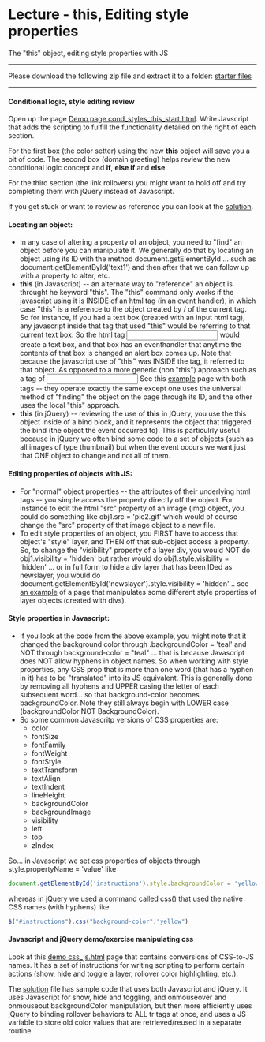 Lecture - this, Editing style properties
==================================
The "this" object, editing style properties with JS

******************************************************************
Please download the following zip file and extract it to a folder: 
[starter files](http://itpwebdev.herokuapp.com/starters/301/js-review.zip)
******************************************************************

#### Conditional logic, style editing review

Open up the page [Demo page cond_styles_this_start.html](http://webdev.usc.edu/itp301/lecture_examples/cond_styles_this_start.html). Write Javscript that adds the scripting to fulfill the functionality detailed on the right of each section. 

For the first box (the color setter) using the new __this__ object will save you a bit of code. The second box (domain greeting) helps review the new conditional logic concept and __if__, __else if__ and __else__. 

For the third section (the link rollovers) you might want to hold off and try completing them with jQuery instead of Javascript. 

If you get stuck or want to review as reference you can look at the [solution](http://webdev.usc.edu/itp301/lecture_examples/cond_styles_this_end.html). 

#### Locating an object:
*	In any case of altering a property of an object, you need to "find" an object before you can manipulate it. We generally do that by locating an object using its ID with the method document.getElementById ... such as document.getElementById('text1') and then after that we can follow up with a property to alter, etc.
*	__this__ (in Javascript) -- an alternate way to "reference" an object is throught he keyword "this". The "this" command only works if the javascript using it is INSIDE of an html tag (in an event handler), in which case "this" is a reference to the object created by / of the current tag. So for instance, if you had a text box (created with an input html tag), any javascript inside that tag that used "this" would be referring to that current text box. So the html tag <input type="text" id="text1" onChange="alert('The text box contains the string ' + this.value)"> would create a text box, and that box has an eventhandler that anytime the contents of that box is changed an alert box comes up. Note that because the javascript use of "this" was INSIDE the tag, it referred to that object. As opposed to a more generic (non "this") approach such as a tag of <input type="text" id="text1" onChange="alert('The text box contains the string ' + document.getElementById('text1').value)"> See this [example](http://webdev.usc.edu/itp301/lecture_examples/this.html) page with both tags -- they operate exactly the same except one uses the universal method of "finding" the object on the page through its ID, and the other uses the local "this" approach.
*	__this__ (in jQuery) -- reviewing the use of __this__ in jQuery, you use the this object inside of a bind block, and it represents the object that triggered the bind (the object the event occurred to). This is particulrly useful because in jQuery we often bind some code to a set of objects (such as all images of type thumbnail) but when the event occurs we want just that ONE object to change and not all of them.
 
#### Editing properties of objects with JS:
*	For "normal" object properties -- the attributes of their underlying html tags -- you simple access the property directly off the object. For instance to edit the html "src" property of an image (img) object, you could do something like obj1.src = 'pic2.gif' which would of course change the "src" property of that image object to a new file.
*	To edit style properties of an object, you FIRST have to access that object's "style" layer, and THEN off that sub-object access a property. So, to change the "visibility" property of a layer div, you would NOT do obj1.visibility = 'hidden' but rather would do obj1.style.visibility = 'hidden' ... or in full form to hide a div layer that has been IDed as newslayer, you would do document.getElementById('newslayer').style.visibility = 'hidden' .. see [an example](http://webdev.usc.edu/itp301/lecture_examples/edit_style_properties.html) of a page that manipulates some different style properties of layer objects (created with divs).
 
#### Style properties in Javascript:
*	If	you look at the code from the above example, you might note that it changed the background color through .backgroundColor = 'teal' and NOT through background-color = "teal" ... that is because Javascript does NOT allow hyphens in object names. So when working with style properties, any CSS prop that is more than one word (that has a hyphen in it) has to be "translated" into its JS equivalent. This is generally done by removing all hyphens and UPPER casing the letter of each subsequent word... so that background-color becomes backgroundColor. Note they still always begin with LOWER case (backgroundColor NOT BackgroundColor).
*	So some common Javascritp versions of CSS properties are:
	*	color
	*	fontSize
	*	fontFamily
	*	fontWeight
	*	fontStyle
	*	textTransform
	*	textAlign
	*	textIndent
	*	lineHeight
	*	backgroundColor
	*	backgroundImage
	*	visibility
	*	left
	*	top
	*	zIndex

So... in Javascript we set css properties of objects through style.propertyName = 'value' like
```js
document.getElementById('instructions').style.backgroundColor = 'yellow'
```

whereas in jQuery we used a command called css() that used the native CSS names (with hyphens) like
```js
$("#instructions").css("background-color","yellow")
```


#### Javascript and jQuery demo/exercise manipulating css

Look at this [demo css_js.html](http://webdev.usc.edu/itp301/lecture_examples/css_js_start.html) page that contains conversions of CSS-to-JS names. It has a set of instructions for writing scripting to perform certain actions (show, hide and toggle a layer, rollover color highlighting, etc.). 

The [solution](http://webdev.usc.edu/itp301/lecture_examples/css_js_end.html) file has sample code that uses both Javascript and jQuery. It uses Javascript for show, hide and toggling, and onmouseover and onmouseout backgroundColor manipulation, but then more efficiently uses jQuery to binding rollover behaviors to ALL tr tags at once, and uses a JS variable to store old color values that are retrieved/reused in a separate routine.  